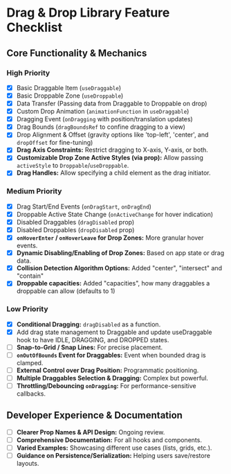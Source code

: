 # Drag & Drop Library Feature Checklist

## Core Functionality & Mechanics

### High Priority

- [x] Basic Draggable Item (`useDraggable`)
- [x] Basic Droppable Zone (`useDroppable`)
- [x] Data Transfer (Passing data from Draggable to Droppable on drop)
- [x] Custom Drop Animation (`animationFunction` in `useDraggable`)
- [x] Dragging Event (`onDragging` with position/translation updates)
- [x] Drag Bounds (`dragBoundsRef` to confine dragging to a view)
- [x] Drop Alignment & Offset (gravity options like 'top-left', 'center', and `dropOffset` for fine-tuning)
- [x] **Drag Axis Constraints:** Restrict dragging to X-axis, Y-axis, or both.
- [x] **Customizable Drop Zone Active Styles (via prop):** Allow passing `activeStyle` to `Droppable`/`useDroppable`.
- [x] **Drag Handles:** Allow specifying a child element as the drag initiator.

### Medium Priority

- [x] Drag Start/End Events (`onDragStart`, `onDragEnd`)
- [x] Droppable Active State Change (`onActiveChange` for hover indication)
- [x] Disabled Draggables (`dragDisabled` prop)
- [x] Disabled Droppables (`dropDisabled` prop)
- [x] **`onHoverEnter` / `onHoverLeave` for Drop Zones:** More granular hover events.
- [x] **Dynamic Disabling/Enabling of Drop Zones:** Based on app state or drag data.
- [x] **Collision Detection Algorithm Options:** Added "center", "intersect" and "contain"
- [x] **Droppable capacities:** Added "capacities", how many draggables a droppable can allow (defaults to 1)

### Low Priority

- [x] **Conditional Dragging:** `dragDisabled` as a function.
- [x] Add drag state management to Draggable and update useDraggable hook to have IDLE, DRAGGING, and DROPPED states.
- [ ] **Snap-to-Grid / Snap Lines:** For precise placement.
- [ ] **`onOutOfBounds` Event for Draggables:** Event when bounded drag is clamped.
- [ ] **External Control over Drag Position:** Programmatic positioning.
- [ ] **Multiple Draggables Selection & Dragging:** Complex but powerful.
- [ ] **Throttling/Debouncing `onDragging`:** For performance-sensitive callbacks.

## Developer Experience & Documentation

- [ ] **Clearer Prop Names & API Design:** Ongoing review.
- [ ] **Comprehensive Documentation:** For all hooks and components.
- [ ] **Varied Examples:** Showcasing different use cases (lists, grids, etc.).
- [ ] **Guidance on Persistence/Serialization:** Helping users save/restore layouts.
